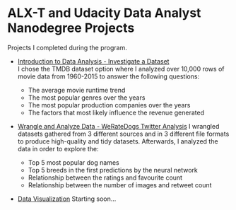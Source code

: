 # ALX-T and Udacity Data Analyst Nanodegree Projects
Projects I completed during the program.

- [Introduction to Data Analysis - Investigate a Dataset](https://github.com/ssarrayya/alx-udacity_projects/tree/main/TMDB_analysis)  
I chose the TMDB dataset option where I analyzed over 10,000 rows of movie data from 1960-2015 to answer the following questions:
    - The average movie runtime trend 
    - The most popular genres over the years 
    - The most popular production companies over the years 
    - The factors that most likely influence the revenue generated 


- [Wrangle and Analyze Data - WeRateDogs Twitter Analysis](https://github.com/ssarrayya/alx-udacity_projects/tree/main/WeRateDogs_analysis)
I wrangled datasets gathered from 3 different sources and in 3 different file formats to produce high-quality and tidy datasets. Afterwards, I analyzed the data in order to explore the:
    - Top 5 most popular dog names
    - Top 5 breeds in the first predictions by the neural network
    - Relationship between the ratings and favourite count
    - Relationship between the number of images and retweet count

- [Data Visualization]()
Starting soon...
